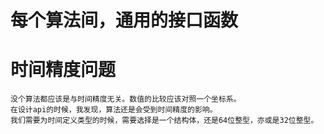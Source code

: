 #   每个算法间，通用的接口函数


#   时间精度问题

    没个算法都应该是与时间精度无关。数值的比较应该对照一个坐标系。
    在设计api的时候，我发现，算法还是会受到时间精度的影响。
    我们需要为时间定义类型的时候，需要选择是一个结构体，还是64位整型，亦或是32位整型。